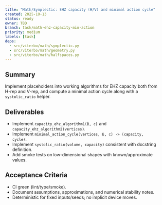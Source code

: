 ```yaml
---
title: "Math/Symplectic: EHZ capacity (H/V) and minimal action cycle"
created: 2025-10-13
status: ready
owner: TBD
branch: task/math-ehz-capacity-min-action
priority: medium
labels: [task]
deps:
  - src/viterbo/math/symplectic.py
  - src/viterbo/math/geometry.py
  - src/viterbo/math/halfspaces.py
---
```


## Summary

Implement placeholders into working algorithms for EHZ capacity both from H-rep and V-rep, and compute a minimal action cycle along with a `systolic_ratio` helper.

## Deliverables

- Implement `capacity_ehz_algorithm1(B, c)` and `capacity_ehz_algorithm2(vertices)`.
- Implement `minimal_action_cycle(vertices, B, c) -> (capacity, cycle)`.
- Implement `systolic_ratio(volume, capacity)` consistent with docstring definition.
- Add smoke tests on low-dimensional shapes with known/approximate values.

## Acceptance Criteria

- CI green (lint/type/smoke).
- Document assumptions, approximations, and numerical stability notes.
- Deterministic for fixed inputs/seeds; no implicit device moves.

